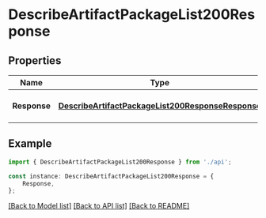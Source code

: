 # DescribeArtifactPackageList200Response


## Properties

Name | Type | Description | Notes
------------ | ------------- | ------------- | -------------
**Response** | [**DescribeArtifactPackageList200ResponseResponse**](DescribeArtifactPackageList200ResponseResponse.md) |  | [optional] [default to undefined]

## Example

```typescript
import { DescribeArtifactPackageList200Response } from './api';

const instance: DescribeArtifactPackageList200Response = {
    Response,
};
```

[[Back to Model list]](../README.md#documentation-for-models) [[Back to API list]](../README.md#documentation-for-api-endpoints) [[Back to README]](../README.md)
